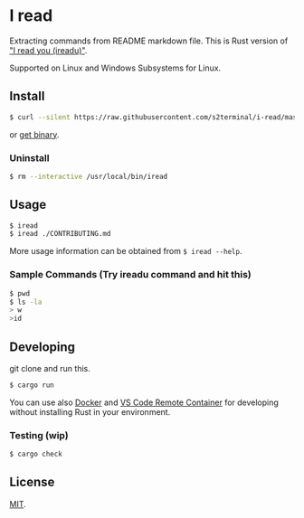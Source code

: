 # I read
Extracting commands from README markdown file. This is Rust version of ["I read you (ireadu)"](https://github.com/s2terminal/i-read-u).

Supported on Linux and Windows Subsystems for Linux.

## Install
```bash
$ curl --silent https://raw.githubusercontent.com/s2terminal/i-read/master/install.sh | sudo /bin/sh
```

or [get binary](https://github.com/s2terminal/i-read/releases).

### Uninstall
```bash
$ rm --interactive /usr/local/bin/iread
```

## Usage
```bash
$ iread
$ iread ./CONTRIBUTING.md
```
More usage information can be obtained from `$ iread --help`.

### Sample Commands (Try ireadu command and hit this)
```bash
$ pwd
$ ls -la
> w
>id
```

## Developing
git clone and run this.
```bash
$ cargo run
```

You can use also [Docker](https://www.docker.com/) and [VS Code Remote Container](https://code.visualstudio.com/docs/remote/containers) for developing without installing Rust in your environment.

### Testing (wip)
```bash
$ cargo check
```

## License
[MIT](LICENSE).

